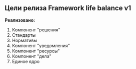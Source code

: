 ## Цели релиза Framework life balance v1

**Реализовано:**

1. Компонент "решения"
2. Стандарты
3. Нормативы
4. Компонент "уведомления"
5. Компонент "ресурсы"
6. Компонент "дела"
7. Единое ядро